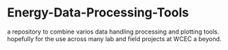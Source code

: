 # Energy-Data-Processing-Tools
a repository to combine varios data handling processing and plotting tools.  hopefully for the use across many lab and field projects at WCEC a beyond.
